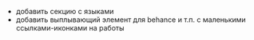 - добавить секцию с языками
- добавить выплывающий элемент для behance и т.п. с маленькими ссылками-иконками на работы